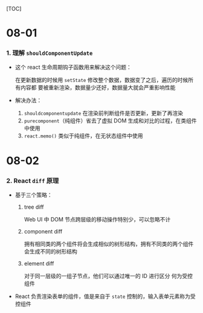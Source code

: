 [TOC]

# 08-01

### 1. 理解 `shouldComponentUpdate`

* 这个 react 生命周期钩子函数用来解决这个问题：

  在更新数据的时候用 `setState` 修改整个数据，数据变了之后，遍历的时候所有内容都 要被重新渲染，数据量少还好，数据量大就会严重影响性能

* 解决办法：

  1. `shouldcomponentupdate` 在渲染前判断组件是否更新，更新了再渲染
  2. `purecomponent`（纯组件）省去了虚拟 DOM 生成和对比的过程，在类组件中使用
  3. `react.memo()` 类似于纯组件，在无状态组件中使用



# 08-02

### 2. React `diff` 原理

* 基于三个策略： 

  1. tree diff

     Web UI 中 DOM 节点跨层级的移动操作特别少，可以忽略不计

  2. component diff

     拥有相同类的两个组件将会生成相似的树形结构，拥有不同类的两个组件会生成不同的树形结构

  3. element diff

     对于同一层级的一组子节点，他们可以通过唯一的 ID 进行区分 何为受控组件

* React 负责渲染表单的组件，值是来自于 `state` 控制的，输入表单元素称为受控组件